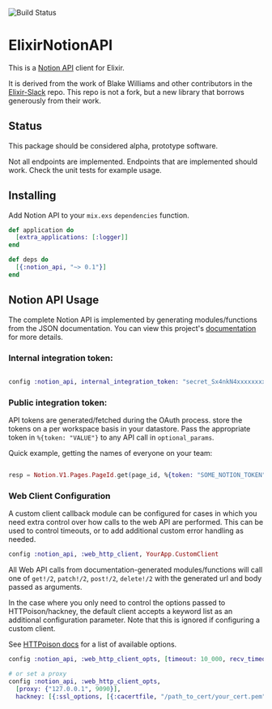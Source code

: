 ![Build Status](https://github.com/amattn/ElixirNotionAPI/actions/workflows/elixir.yml/badge.svg)


# ElixirNotionAPI

This is a [Notion API][] client for Elixir.

It is derived from the work of Blake Williams and other contributors in the [Elixir-Slack][] repo.  This repo is not a fork, but a new library that borrows generously from their work.  

[Notion API]: https://developers.notion.com/docs/getting-started
[Elixir-Slack]: https://github.com/BlakeWilliams/Elixir-Slack

## Status

This package should be considered alpha, prototype software.

Not all endpoints are implemented. Endpoints that are implemented should work.  Check the unit tests for example usage.

## Installing

Add Notion API to your `mix.exs` `dependencies` function.

```elixir
def application do
  [extra_applications: [:logger]]
end

def deps do
  [{:notion_api, "~> 0.1"}]
end
```

## Notion API Usage

The complete Notion API is implemented by generating modules/functions from
the JSON documentation. You can view this project's [documentation] for more
details.

[documentation]: http://hexdocs.pm/notion_api/


### Internal integration token:

```elixir

config :notion_api, internal_integration_token: "secret_Sx4nkN4xxxxxxxxxxxxxxxxxxxxxxxxxxxxxxxxxxxx..."

```

### Public integration token:

API tokens are generated/fetched during the OAuth process.  store the tokens on a 
per workspace basis in your datastore.  Pass the appropriate token in 
`%{token: "VALUE"}` to any API call in `optional_params`. 


Quick example, getting the names of everyone on your team:

```elixir

resp = Notion.V1.Pages.PageId.get(page_id, %{token: "SOME_NOTION_TOKEN"})

```

### Web Client Configuration

A custom client callback module can be configured for cases in which you need extra control
over how calls to the web API are performed. This can be used to control timeouts, or to add additional
custom error handling as needed.

```elixir
config :notion_api, :web_http_client, YourApp.CustomClient
```

All Web API calls from documentation-generated modules/functions will call one of `get!/2`, `patch!/2`, 
`post!/2`, `delete!/2` with the generated url and body passed as arguments.

In the case where you only need to control the options passed to HTTPoison/hackney, the default client accepts
a keyword list as an additional configuration parameter. Note that this is ignored if configuring a custom client.

See [HTTPoison docs](https://hexdocs.pm/httpoison/HTTPoison.html#request/5) for a list of available options.

```elixir
config :notion_api, :web_http_client_opts, [timeout: 10_000, recv_timeout: 10_000]

# or set a proxy
config :notion_api, :web_http_client_opts, 
  [proxy: {"127.0.0.1", 9090}],
  hackney: [{:ssl_options, [{:cacertfile, "/path_to_cert/your_cert.pem"}]}]
```

